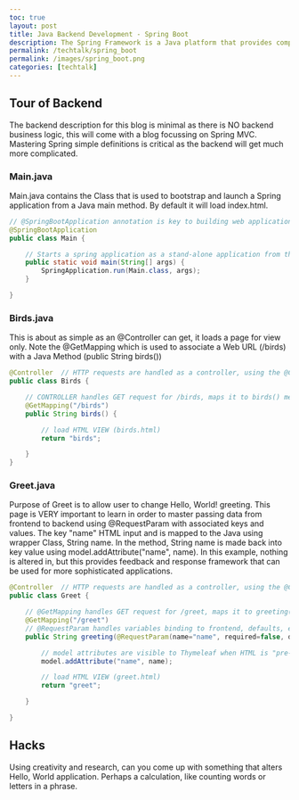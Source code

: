 ```yaml
---
toc: true
layout: post
title: Java Backend Development - Spring Boot
description: The Spring Framework is a Java platform that provides comprehensive infrastructure support for developing Java applications. Spring handles the complicated infrastructure problems so you can focus on the purpose of your application.  Spring Boot is a micro Service that is used to build stand-alone application.
permalink: /techtalk/spring_boot
permalink: /images/spring_boot.png
categories: [techtalk]
---
```


## Tour of Backend
The backend description for this blog is minimal as there is NO backend business logic, this will come with a blog focussing on Spring MVC.  Mastering Spring simple definitions is critical as the backend will get much more complicated.

### Main.java
Main.java contains the Class that is used to bootstrap and launch a Spring application from a Java main method.  By default it will load index.html.  

```java
// @SpringBootApplication annotation is key to building web applications with Java https://spring.io/projects/spring-boot
@SpringBootApplication
public class Main {

    // Starts a spring application as a stand-alone application from the main method
    public static void main(String[] args) {
        SpringApplication.run(Main.class, args);
    }

}
```

### Birds.java
This is about as simple as an @Controller can get, it loads a page for view only.  Note the @GetMapping which is used to associate a Web URL (/birds) with a Java Method (public String birds())

```java
@Controller  // HTTP requests are handled as a controller, using the @Controller annotation
public class Birds {

    // CONTROLLER handles GET request for /birds, maps it to birds() method
    @GetMapping("/birds")
    public String birds() {

        // load HTML VIEW (birds.html)
        return "birds";

    }
}
```

### Greet.java
Purpose of Greet is to allow user to change Hello, World! greeting.  This page is VERY important to learn in order to master passing data from frontend to backend using @RequestParam with associated keys and values.  The key "name" HTML input and is mapped to the Java using wrapper Class, String name.  In the method, String name is made back into key value using model.addAttribute("name", name).   In this example, nothing is altered in, but this provides feedback and response framework that can be used for more sophisticated applications.

```java
@Controller  // HTTP requests are handled as a controller, using the @Controller annotation
public class Greet {

    // @GetMapping handles GET request for /greet, maps it to greeting() method
    @GetMapping("/greet")
    // @RequestParam handles variables binding to frontend, defaults, etc
    public String greeting(@RequestParam(name="name", required=false, defaultValue="World") String name, Model model) {

        // model attributes are visible to Thymeleaf when HTML is "pre-processed"
        model.addAttribute("name", name);

        // load HTML VIEW (greet.html)
        return "greet"; 

    }

}
```

## Hacks
Using creativity and research, can you come up with something that alters Hello, World application.  Perhaps a calculation, like counting words or letters in a phrase.